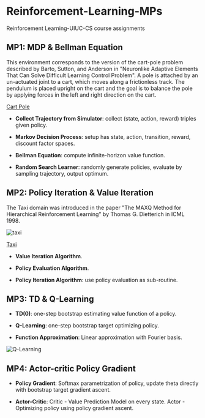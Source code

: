 # Reinforcement-Learning-MPs
 Reinforcement Learning-UIUC-CS course assignments

## MP1: MDP & Bellman Equation
This environment corresponds to the version of the cart-pole problem described by Barto, Sutton, and Anderson in "Neuronlike Adaptive Elements That Can Solve Difficult Learning Control Problem". A pole is attached by an un-actuated joint to a cart, which moves along a frictionless track. The pendulum is placed upright on the cart and the goal is to balance the pole by applying forces in the left and right direction on the cart.

[Cart Pole](https://www.gymlibrary.dev/environments/classic_control/cart_pole/)

 *  **Collect Trajectory from Simulator**: collect (state, action, reward) triples given policy.

 *  **Markov Decision Process**: setup has state, action, transition, reward, discount factor spaces.
 
 *  **Bellman Equation**: compute infinite-horizon value function.

 *  **Random Search Learner**: randomly generate policies, evaluate by sampling trajectory, output optimum.
  
## MP2: Policy Iteration & Value Iteration
The Taxi domain was introduced in the paper "The MAXQ Method for Hierarchical Reinforcement Learning" by Thomas G. Dietterich in ICML 1998.

![taxi](https://github.com/QiLong25/Reinforcement-Learning-MPs/assets/143149589/308d2bbb-11bc-4c78-a944-5036291e453e)

[Taxi](https://pdfs.semanticscholar.org/fdc7/c1e10d935e4b648a32938f13368906864ab3.pdf)

 *  **Value Iteration Algorithm**.

 *  **Policy Evaluation Algorithm**.

 *  **Policy Iteration Algorithm**: use policy evaluation as sub-routine.

## MP3: TD & Q-Learning

 *  **TD(0)**: one-step bootstrap estimating value function of a policy.

 *  **Q-Learning**: one-step bootstrap target optimizing policy.

 *  **Function Approximation**: Linear approximation with Fourier basis.

![Q-Learning](https://github.com/QiLong25/Reinforcement-Learning-MPs/assets/143149589/0152f2ba-3e78-4417-bc66-cfb5f23efd67)

## MP4: Actor-critic Policy Gradient

 *  **Policy Gradient**: Softmax parametrization of policy, update theta directly with bootstrap target gradient ascent.

 *  **Actor-Critic**: Critic - Value Prediction Model on every state. Actor - Optimizing policy using policy gradient ascent. 




